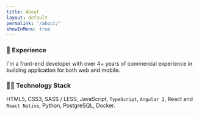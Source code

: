 ```yaml
---
title: About
layout: default
permalink: '/about/'
showInMenu: true
---
```


### 🎯 Experience

I'm a front-end developer with over 4+ years of commercial experience in building application for both web and mobile.

### 👨‍💻 Technology Stack

HTML5, CSS3, SASS / LESS, JavaScript, `TypeScript`, `Angular 2`, React and `React Native`, Python, PostgreSQL, Docker.

